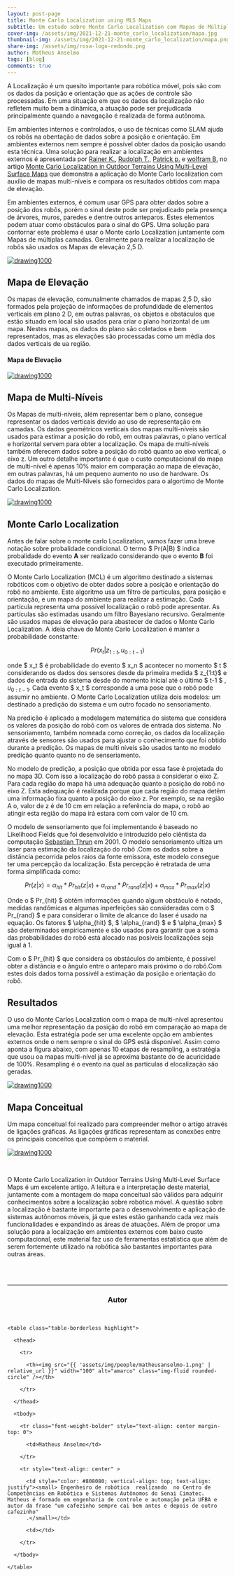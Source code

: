 ```yaml
---
layout: post-page
title: Monte Carlo Localization using MLS Maps
subtitle: Um estudo sobre Monte Carlo Localization com Mapas de Múltiplos-Níveis 
cover-img: /assets/img/2021-12-21-monte_carlo_localization/mapa.jpg
thumbnail-img: /assets/img/2021-12-21-monte_carlo_localization/mapa.png
share-img: /assets/img/rosa-logo-redondo.png
author: Matheus Anselmo
tags: [blog]
comments: true
---
```




A Localização é  um quesito importante para robótica móvel, pois são com os dados da posição e orientação que as ações de controle são processadas. Em uma situação em que os dados da localização não refletem muito bem  a dinâmica, a atuação pode ser prejudicada principalmente quando a navegação é realizada de forma autônoma.

Em ambientes internos e controlados, o uso de técnicas como SLAM ajuda os robôs na obentação de dados sobre a posição e orientação. Em ambientes externos nem sempre é possível obter dados da posição usando esta técnica. Uma solução para realizar a localização em ambientes externos é apresentada por [ Rainer K.](https://www.linkedin.com/in/rainer-k%C3%BCmmerle-256b4a15a/?originalSubdomain=de), [Rudolph T.](https://www.linkedin.com/in/rudolph-triebel-82107713/), [Patrick p.](https://www.linkedin.com/in/patrick-pfaff-97a51b9/) e [wolfram B.](https://www.linkedin.com/in/burgard/) no artigo [Monte Carlo Localization in Outdoor Terrains Using Multi-Level Surface Maps](https://www.researchgate.net/publication/220648287_Monte_Carlo_Localization_in_Outdoor_Terrains_Using_Multi-Level_Surface_Maps) que demonstra a aplicação do Monte Carlo localization com auxílio de mapas multi-níveis e compara os resultados obtidos com mapa de elevação.

Em ambientes externos, é comum usar GPS para obter dados sobre a posição dos robôs, porém o sinal deste pode ser prejudicado pela presença de árvores, muros, paredes e dentre outros anteparos. Estes elementos podem atuar como obstáculos para o sinal do GPS. Uma solução para contornar este problema é usar  o Monte carlo Localization juntamente com Mapas de múltiplas camadas.  Geralmente para realizar a localização de robôs são usados os Mapas de elevação 2,5 D.



[![drawing1000](../assets/img/2022-01-11-monte-carlo-localization/slide4.png)](../assets/img/2022-01-11-monte-carlo-localization/slide4.png)
<br>


## Mapa de Elevação

Os mapas de elevação, comunalmente chamados de mapas 2,5 D, são formados pela projeção de informações de profundidade de elementos verticais em plano 2 D, em outras palavras, os objetos e obstáculos que estão situado em local são usados para criar o plano horizontal de um mapa. Nestes mapas, os dados do plano são coletados e bem representados, mas as elevações são processadas como um média dos dados verticais de ua região.


#### Mapa de Elevação

[![drawing1000](../assets/img/2022-01-11-monte-carlo-localization/elevation.png)](../assets/img/2022-01-11-monte-carlo-localization/elevation.png)
<br>

## Mapa de Multi-Níveis

Os Mapas de multi-níveis, além representar bem o plano, consegue representar os dados verticais devido ao uso de representação em camadas. Os dados geométricos verticais dos mapas multi-níveis são usados para estimar a posição do robô, em outras palavras, o plano vertical e horizontal servem para obter a localização. Os mapa de multi-níveis também oferecem dados sobre a posição do robô quanto ao eixo vertical, o eixo z. Um outro detalhe importante é que o custo computacional do mapa de multi-nível  é  apenas 10% maior em comparação ao mapa de elevação, em outras palavras, há um pequeno aumento no uso de hardware. Os dados do mapas de Multi-Níveis são  fornecidos para o algortimo de Monte Carlo Localization.

[![drawing1000](../assets/img/2022-01-11-monte-carlo-localization/multi_layer.png)](../assets/img/2022-01-11-monte-carlo-localization/multi_layer.png)

## Monte Carlo Localization


Antes de falar sobre o monte carlo Localization, vamos fazer uma breve notação sobre probalidade condicional. O termo  $ Pr(A|B) $ indica probalidade do evento **A** ser realizado considerando que o evento **B** foi executado primeiramente.

O Monte Carlo Localization (MCL) é um algoritmo destinado a sistemas robóticos com o objetivo de obter dados sobre a posição e orientação do robô no ambiente. Este algoritmo usa um filtro de partículas, para posição e orientação, e um mapa do ambiente para realizar a estimação. Cada partícula representa uma possível localização  o robô pode apresentar. As partículas são estimadas usando um filtro Bayesiano recursivo. Geralmente são usados mapas de elevação para abastecer de dados o Monte Carlo Localization. A ideia chave do Monte Carlo Localization é manter a probabilidade constante:


  
 $$  Pr(x_t | z_{1:t},u_{0:t-1} ) $$




onde $ x_t $ é probabilidade do  evento $ x_n $ acontecer no  momento $ t $  considerando os dados dos sensores desde da primeira medida  $ z_{1:t}$ e dados de entrada do sistema  desde do momento inicial até o último $ t-1 $ $,u_{0:t-1}$. Cada evento $ x_t $  corresponde a uma pose que o robô pode assumir no ambiente. O Monte Carlo Localization  utiliza dois modelos: um destinado a predição do sistema e um outro focado no sensoriamento.

Na predição é aplicado a modelagem matemática do sistema que considera os valores da posição do robô com os valores de entrada dos sistema. No sensoriamento, também nomeada como correção, os dados da localização através de sensores são usados para ajustar o conhecimento que foi obtido durante a predição. Os mapas de multi níveis são usados tanto no modelo predição quanto quanto no de senseriamento.

No modelo de predição, a posição que obtida por essa fase é projetada do no mapa 3D. Com isso a localização do robô passa a considerar  o eixo Z. Para cada região do mapa há uma adequação quanto a posição do robô no eixo Z.  Esta adequação é realizada porque que cada região do mapa detêm uma informação fixa quanto a posição do eixo z. Por exemplo, se na região A o, valor de z é de 10 cm em relação a referência do mapa, o robô ao atingir esta região do mapa irá estara com com valor de 10 cm. 

O modelo de sensoriamento que foi implementando é baseado no Likelihood Fields que foi desenvolvido e introduzido pelo ciêntista da computação [Sebastian Thrun](http://robots.stanford.edu/) em 2001. O modelo sensoriamento ultiza um laser para estimação da localização do robô .Com os dados sobre a distância pecorrida pelos raios da fonte emissora, este modelo consegue ter uma percepção da localização.  Esta percepção é retratada de uma forma simplificada como:  

 $$  Pr(z | x ) =\alpha_{hit}*Pr_{hit}(z | x ) +\alpha_{rand}*Pr_{rand}(z | x ) + \alpha_{max}*Pr_{max}(z | x ) $$

Onde o $ Pr_{hit} $ obtêm informações quando algum obstáculo é notado, medidas randômicas e algumas inperfeições são consideradas com o $ Pr_{rand} $ e para considerar o limite de alcance do laser é usado na equação. Os fatores $ \alpha_{hit} $, $ \alpha_{rand} $ e $ \alpha_{max} $ são determinados empiricamente e são usados para garantir que a soma  das probabilidades do robô está alocado nas  posíveis localizações seja igual à 1.

Com o $ Pr_{hit} $  que considera os obstáculos do ambiente, é possivel obter a distância e o ângulo entre o anteparo mais próximo o do robô.Com estes dois dados torna possivél a estimação da posição e orientação do robô.

## Resultados 

O uso do Monte Carlos Localization com o mapa de multi-nível apresentou uma melhor representação da posição do robô em comparação ao mapa de elevação. Esta estratégia pode ser uma excelente opção em ambientes externos onde o nem sempre o sinal do GPS está disponível. Assim como aponta  a figura abaixo, com apenas 10 etapas de resampling, a estratégia que usou oa mapas multi-nível já se aproxima bastante do de acuricidade de 100%. Resampling é o evento na qual as particulas d elocalização são geradas.

[![drawing1000](../assets/img/2022-01-11-monte-carlo-localization/results1.png)](../assets/img/2022-01-11-monte-carlo-localization/results1.png)
<br>

## Mapa Conceitual

Um mapa conceitual foi realizado para compreender melhor o artigo através de ligações gráficas. As ligações gráficas representam as conexões entre os principais  conceitos que compõem o material.


[![drawing1000](../assets/img/2022-01-11-monte-carlo-localization/conceptual_map.jpg)](../assets/img/2022-01-11-monte-carlo-localization/conceptual_map.jpg)


<br>




O Monte Carlo Localization in Outdoor Terrains Using Multi-Level Surface Maps é um excelente artigo. A leitura e a interpretação deste material, juntamente com a montagem do mapa conceitual são válidos para adquirir conhecimentos sobre a localização sobre robótica móvel. A questão sobre a localização é bastante importante para o desenvolvimento e aplicação de sistemas autônomos móveis, já que estes estão ganhando cada vez mais funcionalidades e expandindo as áreas de atuações. Além de propor uma solução para a localização em ambientes externos com baixo custo computacional, este  material faz uso de ferramentas estatística que além de serem fortemente utilizado na robótica são bastantes importantes para outras áreas. 

<br>



<br>

---------------------
<!-- autor -->

<center><h3 class="post-title">Autor</h3><br/></center>

<div class="row">

  <div class="col-xl-auto offset-xl-0 col-lg-4 offset-lg-0 center">

    <table class="table-borderless highlight">

      <thead>

        <tr>

          <th><img src="{{ 'assets/img/people/matheusanselmo-1.png' | relative_url }}" width="100" alt="amarco" class="img-fluid rounded-circle" /></th>

        </tr>

      </thead>

      <tbody>

        <tr class="font-weight-bolder" style="text-align: center margin-top: 0">

          <td>Matheus Anselmo</td>

        </tr>

        <tr style="text-align: center" >

          <td style="color: #808080; vertical-align: top; text-align: justify"><small> Engenheiro de robótica  realizando  no Centro de Competências em Robótica e Sistemas Autônomos do Senai Cimatec. Matheus é formado em engenharia de controle e automação pela UFBA e autor da frase "um cafezinho sempre cai bem antes e depois de outro cafezinho"
          .</small></td>

          <td></td>

        </tr>

      </tbody>

    </table>

  </div>

</div>

<br>







